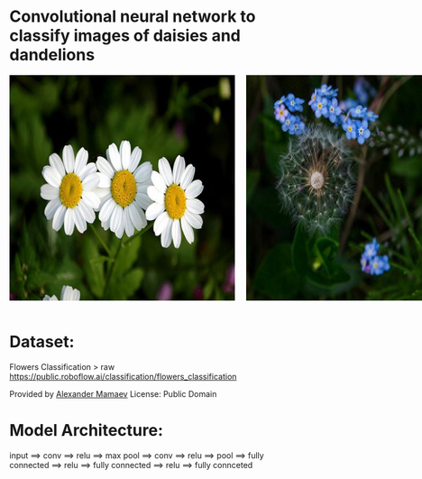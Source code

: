 
# Convolutional neural network to classify images of daisies and dandelions

<div style="display: flex;">
    <img src="https://github.com/robertLam04/Image-Classification-Neural-Network/blob/main/daisy_example.jpg?raw=true" alt="Image 1" width="400" style="margin-right: 20px;">
    <img src="https://github.com/robertLam04/Image-Classification-Neural-Network/blob/main/dandelion_example.jpg?raw=true" alt="Image 2" width="400">
</div>  <br>
  
# **Dataset:**  

Flowers Classification > raw
https://public.roboflow.ai/classification/flowers_classification

Provided by [Alexander Mamaev](https://www.kaggle.com/alxmamaev/flowers-recognition)
License: Public Domain

# **Model Architecture:**

input ==> conv ==> relu ==> max pool ==> conv ==> relu ==> pool ==> fully connected ==> relu ==> fully connected ==> relu ==> fully connceted
